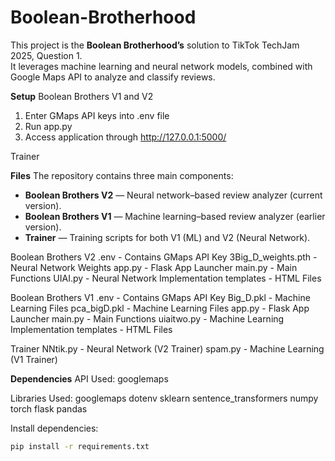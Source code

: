 # Boolean-Brotherhood

This project is the **Boolean Brotherhood’s** solution to TikTok TechJam 2025, Question 1.  
It leverages machine learning and neural network models, combined with Google Maps API to analyze and classify reviews.  

**Setup**
Boolean Brothers V1 and V2
1) Enter GMaps API keys into .env file
2) Run app.py
3) Access application through http://127.0.0.1:5000/

Trainer

**Files**
The repository contains three main components:  
- **Boolean Brothers V2** — Neural network–based review analyzer (current version).  
- **Boolean Brothers V1** — Machine learning–based review analyzer (earlier version).  
- **Trainer** — Training scripts for both V1 (ML) and V2 (Neural Network).  

Boolean Brothers V2
.env - Contains GMaps API Key
3Big_D_weights.pth - Neural Network Weights
app.py - Flask App Launcher
main.py - Main Functions
UIAI.py - Neural Network Implementation
templates - HTML Files

Boolean Brothers V1
.env - Contains GMaps API Key
Big_D.pkl - Machine Learning Files
pca_bigD.pkl - Machine Learning Files
app.py - Flask App Launcher
main.py - Main Functions
uiaitwo.py - Machine Learning Implementation
templates - HTML Files

Trainer
NNtik.py - Neural Network (V2 Trainer)
spam.py - Machine Learning (V1 Trainer)

**Dependencies**
API Used:
googlemaps

Libraries Used:
googlemaps
dotenv
sklearn
sentence_transformers
numpy
torch
flask
pandas

Install dependencies:
```bash
pip install -r requirements.txt
